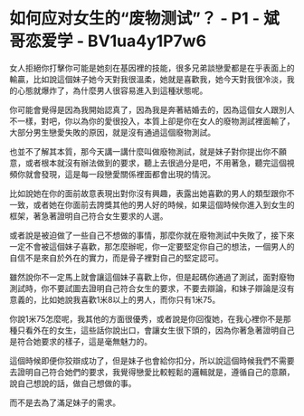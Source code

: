 # 如何应对女生的“废物测试”？ - P1 - 斌哥恋爱学 - BV1ua4y1P7w6

女人拒絕你打擊你可能是她刻在基因裡的技能，很多兄弟談戀愛都是在乎表面上的輸贏，比如說這個妹子她今天對我很溫柔，她就是喜歡我，她今天對我很冷淡，我的心態就爆炸了，為什麼男人很容易進入到這種狀態呢。

你可能會覺得是因為我開始認真了，因為我是奔著結婚去的，因為這個女人跟別人不一樣，對吧，你以為你的愛很投入，本質上卻是你在女人的廢物測試裡面輸了，大部分男生戀愛失敗的原因，就是沒有通過這個廢物測試。

也並不了解其本質，那今天講一講什麼叫做廢物測試，就是妹子對你提出你不願意，或者根本就沒有辦法做到的要求，聽上去很過分是吧，不用著急，聽完這個視頻你就會發現，這是每一段戀愛關係裡面都會出現的情況。

比如說她在你的面前故意表現出對你沒有興趣，表露出她喜歡的男人的類型跟你不一致，或者她在你面前去誇獎其他的男人好的時候，如果這個時候你進入到女生的框架，著急著證明自己符合女生要求的人選。

或者說是被迫做了一些自己不想做的事情，那麼你就在廢物測試中失敗了，接下來一定不會被這個妹子喜歡，那怎麼辦呢，你一定要堅定你自己的想法，一個男人的自信不是來自於外在的實力，而是骨子裡對自己的堅定認可。

雖然說你不一定馬上就會讓這個妹子喜歡上你，但是起碼你通過了測試，面對廢物測試時，你不要試圖去證明自己符合女生的要求，不要去辯論，和妹子辯論是沒有意義的，比如她說我喜歡1米8以上的男人，而你只有1米75。

你說1米75怎麼呢，我其他的方面很優秀，或者說是你回復她，在我心裡你不是那種只看外在的女生，這些話你說出口，會讓女生很下頭的，因為你著急著證明自己是符合她要求的樣子，這是毫無魅力的。

這個時候即便你狡辯成功了，但是妹子也會給你扣分，所以說這個時候我們不需要去證明自己符合她們的要求，我覺得戀愛比較輕鬆的邏輯就是，遵循自己的意願，說自己想說的話，做自己想做的事。

而不是去為了滿足妹子的需求。